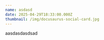 ```yaml
---
name: asdasd
date: 2025-04-29T18:33:00.000Z
thumbnail: /img/docusaurus-social-card.jpg
---
```

aasdasdasdsad
